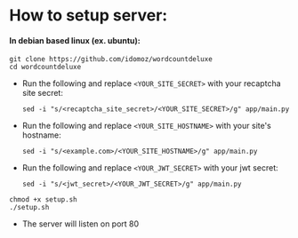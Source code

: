 # How to setup server:
#### In debian based linux (ex. ubuntu):
```
git clone https://github.com/idomoz/wordcountdeluxe
cd wordcountdeluxe
```
* Run the following and replace `<YOUR_SITE_SECRET>` with your recaptcha site secret:
    ```
    sed -i "s/<recaptcha_site_secret>/<YOUR_SITE_SECRET>/g" app/main.py
    ```
* Run the following and replace `<YOUR_SITE_HOSTNAME>` with your site's hostname:
    ```
    sed -i "s/<example.com>/<YOUR_SITE_HOSTNAME>/g" app/main.py
    ```
* Run the following and replace `<YOUR_JWT_SECRET>` with your jwt secret:
    ```
    sed -i "s/<jwt_secret>/<YOUR_JWT_SECRET>/g" app/main.py
    ```

```
chmod +x setup.sh
./setup.sh
```
* The server will listen on port 80
